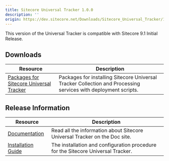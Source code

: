 ```yaml
---
title: Sitecore Universal Tracker 1.0.0
description: ''
origin: https://dev.sitecore.net/Downloads/Sitecore_Universal_Tracker/1x/Sitecore_Universal_Tracker_100.aspx
---
```


This version of the Universal Tracker is compatible with Sitecore 9.1 Initial Release.

## Downloads

 | Resource | Description |
 | --- | --- |
 | [Packages for Sitecore Universal Tracker](https://scdp.blob.core.windows.net/downloads/Sitecore%20Universal%20Tracker/1x/Sitecore%20Universal%20Tracker%20100/Secure/Sitecore%20Universal%20Tracker%201.0.0.zip) | Packages for installing Sitecore Universal Tracker Collection and Processing services with deployment scripts. |

## Release Information

 | Resource | Description |
 | --- | --- |
 | [Documentation](https://doc.sitecore.com/developers/91/sitecore-experience-platform/en/universal-tracker.html) | Read all the information about Sitecore Universal Tracker on the Doc site. |
 | [Installation Guide](https://scdp.blob.core.windows.net/downloads/Sitecore%20Universal%20Tracker/1x/Sitecore%20Universal%20Tracker%20100/Secure/Universal_Tracker_1_0_Installation_Guide-en.pdf) | The installation and configuration procedure for the Sitecore Universal Tracker. |